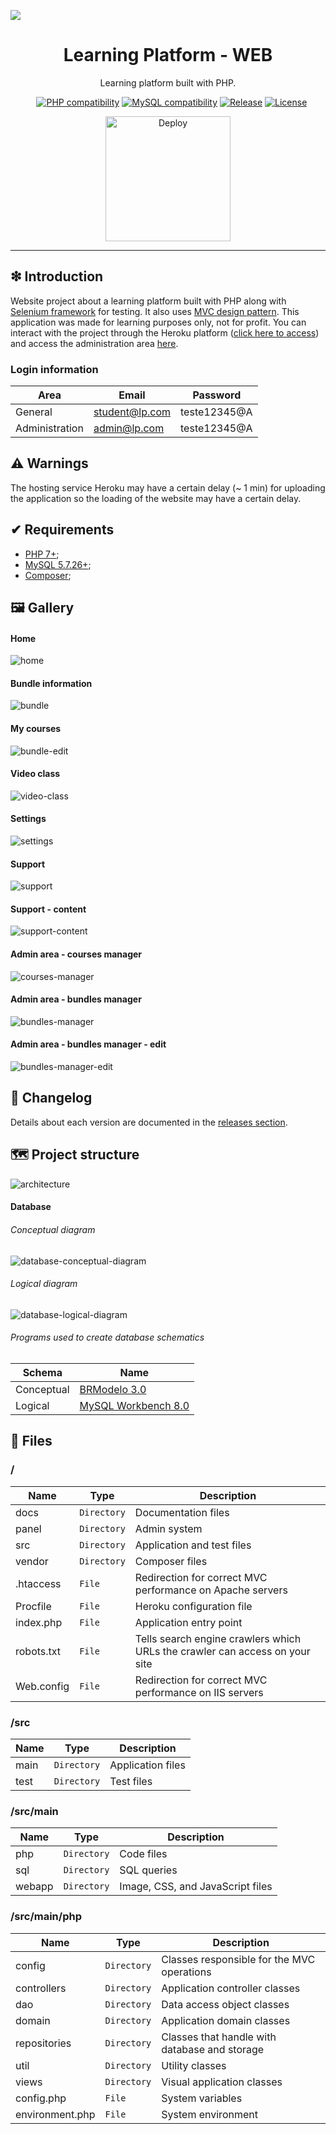 ![](https://raw.githubusercontent.com/williamniemiec/learning-platform-web/master/docs/images/logo/logo.jpg)

<h1 align='center'>Learning Platform - WEB</h1>
<p align='center'>Learning platform built with PHP.</p>
<p align="center">
	<a href="https://github.com/williamniemiec/learning-platform-web/actions/workflows/windows.yml"><img src="https://github.com/williamniemiec/learning-platform-web/actions/workflows/windows.yml/badge.svg" alt=""></a>
	<a href="https://github.com/williamniemiec/learning-platform-web/actions/workflows/macos.yml"><img src="https://github.com/williamniemiec/learning-platform-web/actions/workflows/macos.yml/badge.svg" alt=""></a>
	<a href="https://github.com/williamniemiec/learning-platform-web/actions/workflows/ubuntu.yml"><img src="https://github.com/williamniemiec/learning-platform-web/actions/workflows/ubuntu.yml/badge.svg" alt=""></a>
	<a href="http://www.php.net"><img src="https://img.shields.io/badge/PHP-7+-D0008F.svg" alt="PHP compatibility"></a>
	<a href="https://www.mysql.com"><img src="https://img.shields.io/badge/MySQL-5.7.26+-D0008F.svg" alt="MySQL compatibility"></a>
	<a href="https://github.com/williamniemiec/learning-platform-web/releases"><img src="https://img.shields.io/github/v/release/williamniemiec/learning-platform-web" alt="Release"></a>
	<a href="https://github.com/williamniemiec/learning-platform-web/blob/master/LICENSE"><img src="https://img.shields.io/github/license/williamniemiec/learning-platform-web" alt="License"></a>
</p>
<p align="center">
	<a href='https://wniemiec-web-learningplatform.herokuapp.com/'><img alt='Deploy' src='https://www.herokucdn.com/deploy/button.svg' width=200/></a>
</p>

<hr />

## ❇ Introduction
Website project about a learning platform built with PHP along with [Selenium framework](https://www.selenium.dev/) for testing. It also uses <a href="https://github.com/williamniemiec/MVC-in-PHP">MVC design pattern</a>. This application was made for learning purposes only, not for profit. You can interact with the project through the Heroku platform ([click here to access](https://wniemiec-web-learningplatform.herokuapp.com/)) and access the administration area [here](https://wniemiec-web-learningplatform.herokuapp.com/panel/).


### Login information
| Area |Email| Password|
|------- |------- | --- |
| General | student@lp.com |	teste12345@A |
| Administration | admin@lp.com |	teste12345@A |

## ⚠ Warnings
The hosting service Heroku may have a certain delay (~ 1 min) for uploading the application so the loading of the website may have a certain delay. 

## ✔ Requirements
- [PHP 7+](https://www.php.net);
- [MySQL 5.7.26+](https://www.mysql.com);
- [Composer](https://getcomposer.org);

## 🖼 Gallery

#### Home
![home](https://github.com/williamniemiec/learning-platform-web/blob/master/docs/images/app/home.png?raw=true)

#### Bundle information
![bundle](https://github.com/williamniemiec/learning-platform-web/blob/master/docs/gif/bundle.gif?raw=true)

#### My courses
![bundle-edit](https://github.com/williamniemiec/learning-platform-web/blob/master/docs/gif/my-courses.gif?raw=true)

#### Video class
![video-class](https://github.com/williamniemiec/learning-platform-web/blob/master/docs/gif/video-class.gif?raw=true)

#### Settings
![settings](https://github.com/williamniemiec/learning-platform-web/blob/master/docs/images/app/settings.png?raw=true)

#### Support
![support](https://github.com/williamniemiec/learning-platform-web/blob/master/docs/images/app/support.png?raw=true)

#### Support - content
![support-content](https://github.com/williamniemiec/learning-platform-web/blob/master/docs/images/app/support-content.png?raw=true)

#### Admin area - courses manager
![courses-manager](https://github.com/williamniemiec/learning-platform-web/blob/master/docs/images/app/courses-manager.png?raw=true)

#### Admin area - bundles manager
![bundles-manager](https://github.com/williamniemiec/learning-platform-web/blob/master/docs/images/app/bundles-manager.png?raw=true)

#### Admin area - bundles manager - edit
![bundles-manager-edit](https://github.com/williamniemiec/learning-platform-web/blob/master/docs/gif/bundle-edit.gif?raw=true)

## 🚩 Changelog
Details about each version are documented in the [releases section](https://github.com/williamniemiec/learning-platform-web/releases).

## 🗺 Project structure
![architecture](https://raw.githubusercontent.com/williamniemiec/learning-platform-web/master/docs/images/design/architecture.png)

#### Database

###### Conceptual diagram

![database-conceptual-diagram](https://raw.githubusercontent.com/williamniemiec/learning-platform-web/master/docs/images/database/schema-conceptual.png?raw=true)

###### Logical diagram
![database-logical-diagram](https://raw.githubusercontent.com/williamniemiec/learning-platform-web/master/docs/images/database/schema-logical.png?raw=true)

###### Programs used to create database schematics
|Schema|Name|
|-------|----|
|Conceptual|[BRModelo 3.0](http://www.sis4.com/brModelo/)|
|Logical|[MySQL Workbench 8.0](https://www.mysql.com/products/workbench/)|

## 📁 Files

### /
|        Name        |Type|Description|
|----------------|-------------------------------|-----------------------------|
|docs |`Directory`|Documentation files|
| panel	|	 `Directory`	| Admin system |
|src  |`Directory`|Application and test files|
|vendor  |`Directory`|Composer files|
| 	.htaccess 				| `File`	| Redirection for correct MVC performance on Apache servers
| 	Procfile 				| `File`	| Heroku configuration file
| 	index.php 				| `File`	| Application entry point
| 	robots.txt 				| `File`	|  Tells search engine crawlers which URLs the crawler can access on your site
| 	Web.config 				| `File`	| Redirection for correct MVC performance on IIS servers

### /src
|        Name        |Type|Description|
|----------------|-------------------------------|-----------------------------|
|main|`Directory`|Application files|
|test|`Directory`|Test files|

### /src/main
|        Name        |Type|Description|
|----------------|-------------------------------|-----------------------------|
|php|`Directory`|Code files|
| sql | `Directory`| SQL queries |
| webapp | `Directory`| Image, CSS, and JavaScript files |

### /src/main/php
|        Name        |Type|Description|
|----------------|-------------------------------|-----------------------------|
| 	config 				| `Directory`	| Classes responsible for the MVC operations
| 	controllers 		| `Directory`	| Application controller classes
| 	dao 				| `Directory`	| Data access object classes
| 	domain 				| `Directory`	| Application domain classes
| repositories	|	 `Directory`	| Classes that handle with database and storage |
| 	util 				| `Directory`	| Utility classes
| 	views 				| `Directory`	| Visual application classes
| 	config.php 				| `File`	| System variables
| 	environment.php 				| `File`	| System environment

